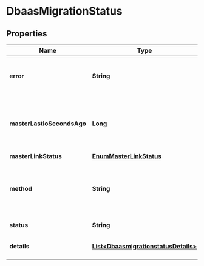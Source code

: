 # DbaasMigrationStatus

## Properties
Name | Type | Description | Notes
------------ | ------------- | ------------- | -------------
**error** | **String** | Error message in case that migration has failed |  [optional]
**masterLastIoSecondsAgo** | **Long** | Redis only: how many seconds since last I/O with redis master |  [optional]
**masterLinkStatus** | [**EnumMasterLinkStatus**](EnumMasterLinkStatus.md) |  |  [optional]
**method** | **String** | Migration method. Empty in case of multiple methods or error |  [optional]
**status** | **String** | Migration status |  [optional]
**details** | [**List&lt;DbaasmigrationstatusDetails&gt;**](DbaasmigrationstatusDetails.md) | Migration status per database |  [optional]
